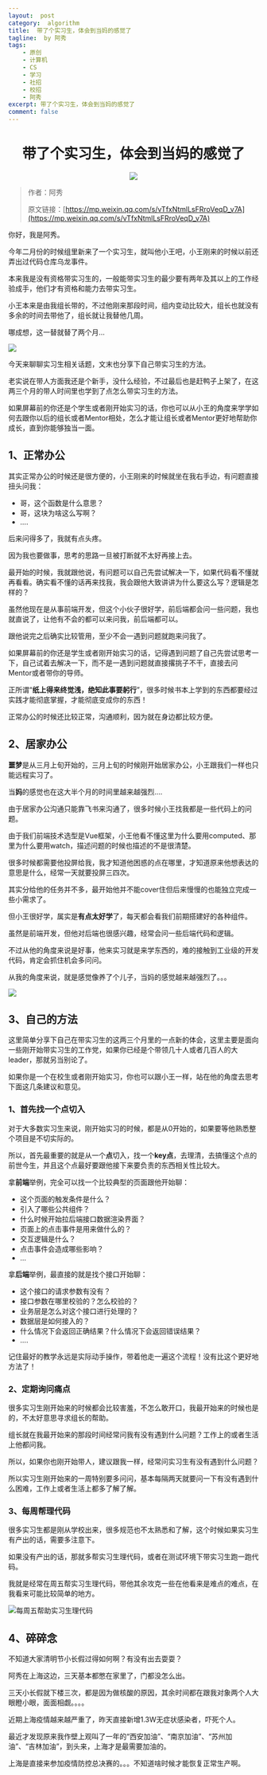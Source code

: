 ```yaml
---
layout:  post
category:  algorithm
title:  带了个实习生，体会到当妈的感觉了
tagline:  by 阿秀
tags:
    - 原创
    - 计算机
    - CS
    - 学习
    - 社招
    - 校招
    - 阿秀
excerpt: 带了个实习生，体会到当妈的感觉了
comment: false
---
```


<h1 align="center">带了个实习生，体会到当妈的感觉了</h1>

<div align="center">
  <a href="/notes/05-xiustar/01-xiustar_reading_guide/01-introduce.html#阿秀组建了一个校招学习圈子">
      <img src="https://axiu-image-bed.oss-cn-shanghai.aliyuncs.com/img/202302042310919.png">
  </a></div>

> 作者：阿秀
>
> 原文链接：[https://mp.weixin.qq.com/s/vTfxNtmlLsFRroVeqD_v7A](https://mp.weixin.qq.com/s/vTfxNtmlLsFRroVeqD_v7A)


你好，我是阿秀。

今年二月份的时候组里新来了一个实习生，就叫他小王吧，小王刚来的时候以前还弄出过代码仓库乌龙事件。

本来我是没有资格带实习生的，一般能带实习生的最少要有两年及其以上的工作经验成手，他们才有资格和能力去带实习生。

小王本来是由我组长带的，不过他刚来那段时间，组内变动比较大，组长也就没有多余的时间去带他了，组长就让我替他几周。

哪成想，这一替就替了两个月...

![](https://axiu-image-bed.oss-cn-shanghai.aliyuncs.com/img/202204060048525.png)

今天来聊聊实习生相关话题，文末也分享下自己带实习生的方法。

老实说在带人方面我还是个新手，没什么经验，不过最后也是赶鸭子上架了，在这两三个月的带人时间里也学到了点怎么带实习生的方法。

如果屏幕前的你还是个学生或者刚开始实习的话，你也可以从小王的角度来学学如何去跟你以后的组长或者Mentor相处，怎么才能让组长或者Mentor更好地帮助你成长，直到你能够独当一面。

## 1、正常办公

其实正常办公的时候还是很方便的，小王刚来的时候就坐在我右手边，有问题直接扭头问我：

- 哥，这个函数是什么意思？
- 哥，这块为啥这么写啊？
- ....

后来问得多了，我就有点头疼。

因为我也要做事，思考的思路一旦被打断就不太好再接上去。

最开始的时候，我就跟他说，有问题可以自己先尝试解决一下，如果代码看不懂就再看看。确实看不懂的话再来找我，我会跟他大致讲讲为什么要这么写？逻辑是怎样的？

虽然他现在是从事前端开发，但这个小伙子很好学，前后端都会问一些问题，我也就直说了，让他有不会的都可以来问我，前后端都可以。

跟他说完之后确实比较管用，至少不会一遇到问题就跑来问我了。

如果屏幕前的你还是学生或者刚开始实习的话，记得遇到问题了自己先尝试思考一下，自己试着去解决一下，而不是一遇到问题就直接撂挑子不干，直接去问Mentor或者带你的导师。

正所谓“**纸上得来终觉浅，绝知此事要躬行**”，很多时候书本上学到的东西都要经过实践才能彻底掌握，才能彻底变成你的东西！

正常办公的时候还比较正常，沟通顺利，因为就在身边都比较方便。



## 2、居家办公

**噩梦**是从三月上旬开始的，三月上旬的时候刚开始居家办公，小王跟我们一样也只能远程实习了。

当**妈**的感觉也在这大半个月的时间里越来越强烈....

由于居家办公沟通只能靠飞书来沟通了，很多时候小王找我都是一些代码上的问题。

由于我们前端技术选型是Vue框架，小王他看不懂这里为什么要用computed、那里为什么要用watch，描述问题的时候也描述的不是很清楚。

很多时候都需要他投屏给我，我才知道他困惑的点在哪里，才知道原来他想表达的意思是什么，经常一天就要投屏三四次。

其实分给他的任务并不多，最开始他并不能cover住但后来慢慢的也能独立完成一些小需求了。

但小王很好学，属实是**有点太好学**了，每天都会看我们前期搭建好的各种组件。

虽然是前端开发，但他对后端也很感兴趣，经常会问一些后端代码和逻辑。

不过从他的角度来说是好事，他来实习就是来学东西的，难的接触到工业级的开发代码，肯定会抓住机会多问问。

从我的角度来说，就是感觉像养了个儿子，当妈的感觉越来越强烈了。。。

![](https://axiu-image-bed.oss-cn-shanghai.aliyuncs.com/img/202204060049622.png)

## 3、自己的方法

这里简单分享下自己在带实习生的这两三个月里的一点新的体会，这里主要是面向一些刚开始带实习生的工作党，如果你已经是个带领几十人或者几百人的大leader，那就另当别论了。

如果你是一个在校生或者刚开始实习，你也可以跟小王一样，站在他的角度去思考下面这几条建议和意见。

### 1、首先找一个点切入

对于大多数实习生来说，刚开始实习的时候，都是从0开始的，如果要等他熟悉整个项目是不切实际的。

所以，首先最重要的就是从一个**点**切入，找一个**key点**，去理清，去搞懂这个点的前世今生，并且这个点最好要跟他接下来要负责的东西相关性比较大。

拿**前端**举例，完全可以找一个比较典型的页面跟他开始聊：

- 这个页面的触发条件是什么？
- 引入了哪些公共组件？
- 什么时候开始拉后端接口数据渲染界面？
- 页面上的点击事件是用来做什么的？
- 交互逻辑是什么？
- 点击事件会造成哪些影响？
- ...

拿**后端**举例，最直接的就是找个接口开始聊：

- 这个接口的请求参数有没有？
- 接口参数在哪里校验的？怎么校验的？
- 业务层是怎么对这个接口进行处理的？
- 数据层是如何接入的？
- 什么情况下会返回正确结果？什么情况下会返回错误结果？
- ....

记住最好的教学永远是实际动手操作，带着他走一遍这个流程！没有比这个更好地方法了！

### 2、定期询问痛点

很多实习生刚开始来的时候都会比较害羞，不怎么敢开口，我最开始来的时候也是的，不太好意思寻求组长的帮助。

组长就在我最开始来的那段时间经常问我有没有遇到什么问题？工作上的或者生活上他都问我。

所以，如果你也刚开始带人，建议跟我一样，经常问实习生有没有遇到什么问题？

所以实习生刚开始来的一周特别要多问问，基本每隔两天就要问一下有没有遇到什么困难，工作上或者生活上都多了解了解。

### 3、每周帮理代码

很多实习生都是刚从学校出来，很多规范也不太熟悉和了解，这个时候如果实习生有产出的话，需要多注意下。

如果没有产出的话，那就多帮实习生理代码，或者在测试环境下带实习生跑一跑代码。

我就是经常在周五帮实习生理代码，带他其余攻克一些在他看来是难点的难点，在我看来可能比较简单的地方。

![每周五帮助实习生理代码](https://axiu-image-bed.oss-cn-shanghai.aliyuncs.com/img/202204060019685.png)

## 4、碎碎念

不知道大家清明节小长假过得如何啊？有没有出去耍耍？

阿秀在上海这边，三天基本都憋在家里了，门都没怎么出。

三天小长假就下楼三次，都是因为做核酸的原因，其余时间都在跟我对象两个人大眼瞪小眼，面面相觑。。。。

近期上海疫情越来越严重了，昨天直接新增1.3W无症状感染者，吓死个人。

最近才发现原来我作壁上观叫了一年的“西安加油”、“南京加油”、“苏州加油”、“吉林加油”，到头来，上海才是最需要加油的。

上海是直接来参加疫情防控总决赛的。。。不知道啥时候才能恢复正常生产啊。

